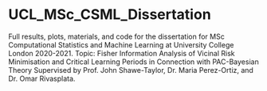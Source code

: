 # UCL_MSc_CSML_Dissertation
Full results, plots, materials, and code for the dissertation for MSc Computational Statistics and Machine Learning at University College London 2020-2021.
Topic: Fisher Information Analysis of Vicinal Risk Minimisation and Critical Learning Periods in Connection with PAC-Bayesian Theory
Supervised by Prof. John Shawe-Taylor, Dr. Maria Perez-Ortiz, and Dr. Omar Rivasplata.
